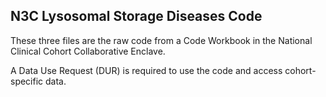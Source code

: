 ## N3C Lysosomal Storage Diseases Code ##

These three files are the raw code from a Code Workbook in the National Clinical Cohort Collaborative Enclave.

A Data Use Request (DUR) is required to use the code and access cohort-specific data.
